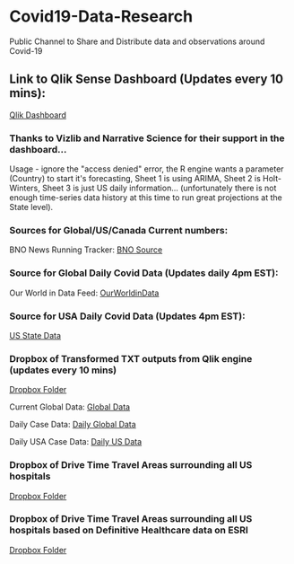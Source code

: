 # Covid19-Data-Research
Public Channel to Share and Distribute data and observations around Covid-19

## Link to Qlik Sense Dashboard (Updates every 10 mins): 
[Qlik Dashboard](https://pe.qlik.com/sense/app/461ae7bb-0091-454f-9519-9835af3b8019/sheet/92c809cd-7a99-4b2f-b053-6198dda1ddab/state/analysis)

### Thanks to Vizlib and Narrative Science for their support in the dashboard...

Usage - ignore the "access denied" error, the R engine wants a parameter (Country) to start it's forecasting, Sheet 1 is using ARIMA, Sheet 2 is Holt-Winters, Sheet 3 is just US daily information... (unfortunately there is not enough time-series data history at this time to run great projections at the State level).

### Sources for Global/US/Canada Current numbers:  
BNO News Running Tracker:  [BNO Source](https://docs.google.com/spreadsheets/d/e/2PACX-1vR30F8lYP3jG7YOq8es0PBpJIE5yvRVZffOyaqC0GgMBN6yt0Q-NI8pxS7hd1F9dYXnowSC6zpZmW9D/pubhtml#)

### Source for Global Daily Covid Data (Updates daily 4pm EST):
Our World in Data Feed: [OurWorldinData](https://covid.ourworldindata.org/data/ecdc/full_data.csv)

### Source for USA Daily Covid Data (Updates 4pm EST):
[US State Data](https://docs.google.com/spreadsheets/u/2/d/e/2PACX-1vRwAqp96T9sYYq2-i7Tj0pvTf6XVHjDSMIKBdZHXiCGGdNC0ypEU9NbngS8mxea55JuCFuua1MUeOj5/pubhtml#)

### Dropbox of Transformed TXT outputs from Qlik engine (updates every 10 mins)
[Dropbox Folder](https://www.dropbox.com/sh/j2xzy9gdduxm203/AADMnF-0RIibcEEB0RFFCE59a?dl=0)

Current Global Data:  [Global Data](https://www.dropbox.com/s/7xhox211duf56t8/covid_data.txt)

Daily Case Data: [Daily Global Data](https://www.dropbox.com/s/c4rv00x47kvp05b/daily_global_data.txt)

Daily USA Case Data: [Daily US Data](https://www.dropbox.com/s/3hjc4n4ymbvk7e3/daily_USA_data.txt)

### Dropbox of Drive Time Travel Areas surrounding all US hospitals
[Dropbox Folder](https://www.dropbox.com/sh/6xydckv40q57yin/AADH8Chm_DvSyLwY70KAzOR6a?dl=0)

### Dropbox of Drive Time Travel Areas surrounding all US hospitals based on Definitive Healthcare data on ESRI
[Dropbox Folder](https://www.dropbox.com/sh/rwyk6di3uvpls7v/AADx4tIzc09JILRoVaTn_G-aa?dl=0)




